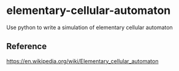# elementary-cellular-automaton
Use python to write a simulation of elementary cellular automaton

## Reference
https://en.wikipedia.org/wiki/Elementary_cellular_automaton
